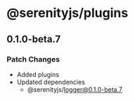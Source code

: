 # @serenityjs/plugins

## 0.1.0-beta.7

### Patch Changes

- Added plugins
- Updated dependencies
  - @serenityjs/logger@0.1.0-beta.7
